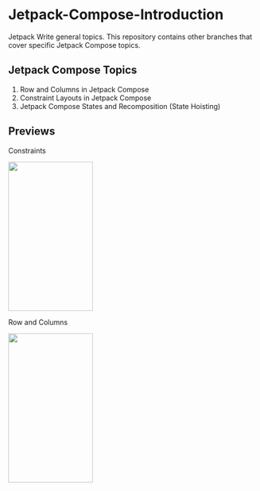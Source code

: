 # Jetpack-Compose-Introduction
Jetpack Write general topics. This repository contains other branches that cover specific Jetpack Compose topics.

## Jetpack Compose Topics
1. Row and Columns in Jetpack Compose
2. Constraint Layouts in Jetpack Compose 
3. Jetpack Compose States and Recomposition (State Hoisting)

## Previews
<p float="left">
  <p>Constraints</p>
  <img src="https://i.postimg.cc/3wM5FSs1/constraints.png" 
  width="170" 
  height="300" />
  <p>Row and Columns</p>
  <img src="https://i.postimg.cc/QdKZ5GyV/row-columns.png" 
  width="170" 
  height="300" />
</p>


















